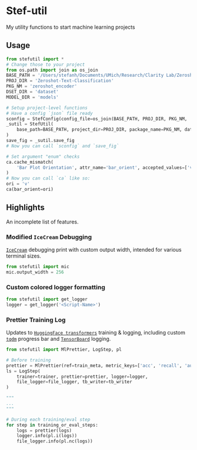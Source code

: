 # Stef-util
My utility functions to start machine learning projects 

## Usage 
```python
from stefutil import *
# Change those to your project
from os.path import join as os_join
BASE_PATH = '/Users/stefanh/Documents/UMich/Research/Clarity Lab/Zeroshot Text Classification'
PROJ_DIR = 'Zeroshot-Text-Classification'
PKG_NM = 'zeroshot_encoder'
DSET_DIR = 'dataset'
MODEL_DIR = 'models'

# Setup project-level functions
# Have a config `json` file ready
sconfig = StefConfig(config_file=os_join(BASE_PATH, PROJ_DIR, PKG_NM, 'util', 'config.json')).__call__
_sutil = StefUtil(
    base_path=BASE_PATH, project_dir=PROJ_DIR, package_name=PKG_NM, dataset_dir=DSET_DIR, model_dir=MODEL_DIR
)
save_fig = _sutil.save_fig
# Now you can call `sconfig` and `save_fig`

# Set argument "enum" checks
ca.cache_mismatch(
    'Bar Plot Orientation', attr_name='bar_orient', accepted_values=['v', 'h', 'vertical', 'horizontal']
)
# Now you can call `ca` like so:
ori = 'v'
ca(bar_orient=ori)
```



## Highlights

An incomplete list of features. 



### Modified `IceCream` Debugging

[`IceCream`](https://github.com/gruns/icecream) debugging print with custom output width, intended for various terminal sizes. 

```python
from stefutil import mic
mic.output_width = 256 
```



### Custom colored logger formatting 

```python
from stefutil import get_logger
logger = get_logger('<Script-Name>')
```



### Prettier Training Log

Updates to [`HuggingFace transformers`](https://github.com/huggingface/transformers) training & logging, including custom [`tqdm`](https://github.com/tqdm/tqdm) progress bar and [`TensorBoard`](https://www.tensorflow.org/tensorboard) logging. 

```python
from stefutil import MlPrettier, LogStep, pl

# Before training
prettier = MlPrettier(ref=train_meta, metric_keys=['acc', 'recall', 'auc', 'ikr'])
ls = LogStep(
    trainer=trainer, prettier=prettier, logger=logger, 
    file_logger=file_logger, tb_writer=tb_writer
)

"""
...
"""

# During each training/eval step
for step in training_or_eval_steps:
    logs = prettier(logs)
    logger.info(pl.i(logs))
    file_logger.info(pl.nc(logs))
```



